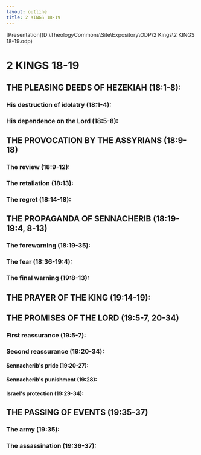 ```yaml
---
layout: outline
title: 2 KINGS 18-19
---
```

[Presentation](D:\TheologyCommons\Site\Expository\ODP\2 Kings\2 KINGS 18-19.odp)
# 2 KINGS 18-19 
## THE PLEASING DEEDS OF HEZEKIAH (18:1-8): 
###  His destruction of idolatry (18:1-4): 
###  His dependence on the Lord (18:5-8): 
## THE PROVOCATION BY THE ASSYRIANS (18:9-18) 
###  The review (18:9-12): 
###  The retaliation (18:13): 
###  The regret (18:14-18): 
## THE PROPAGANDA OF SENNACHERIB (18:19-19:4, 8-13) 
###  The forewarning (18:19-35): 
###  The fear (18:36-19:4): 
###  The final warning (19:8-13): 
## THE PRAYER OF THE KING (19:14-19): 
## THE PROMISES OF THE LORD (19:5-7, 20-34) 
###  First reassurance (19:5-7): 
###  Second reassurance (19:20-34): 
####  Sennacherib\'s pride (19:20-27): 
####  Sennacherib\'s punishment (19:28): 
####  Israel\'s protection (19:29-34): 
## THE PASSING OF EVENTS (19:35-37) 
###  The army (19:35): 
###  The assassination (19:36-37): 
